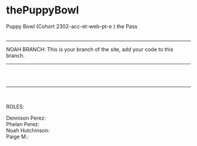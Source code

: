 # thePuppyBowl
Puppy Bowl (Cohort  2302-acc-et-web-pt-e ) the Pass
<br>
<br>
<hr>
NOAH BRANCH:
This is your branch of the site, add your code to this branch.
<hr>
<br>
           
<BR>
<hr>
<br>

ROLES:<br>

Dennison Perez:<br>
Phelan Perez:<br>
Noah Hutchinson:<br>
Paige M.:<br>
